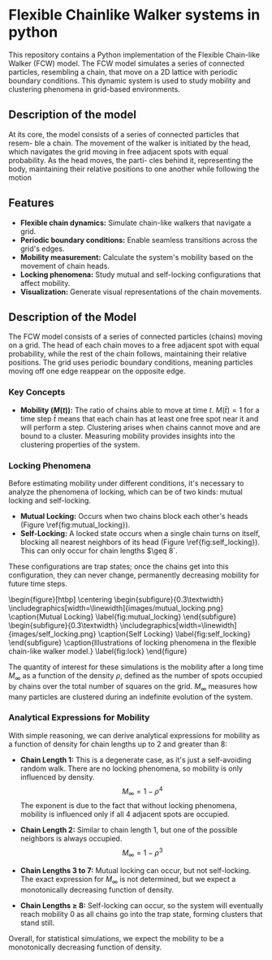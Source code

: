 # Flexible Chainlike Walker systems in python

This repository contains a Python implementation of the Flexible Chain-like Walker (FCW) model. The FCW model simulates a series of connected particles, resembling a chain, that move on a 2D lattice with periodic boundary conditions. This dynamic system is used to study mobility and clustering phenomena in grid-based environments.

## Description of the model

At its core, the model consists of a series of connected particles that resem-
ble a chain. The movement of the walker is initiated by the head, which navigates the
grid moving in free adjacent spots with equal probability. As the head moves, the parti-
cles behind it, representing the body, maintaining their relative positions to one another
while following the motion


## Features

- **Flexible chain dynamics:** Simulate chain-like walkers that navigate a grid.
- **Periodic boundary conditions:** Enable seamless transitions across the grid's edges.
- **Mobility measurement:** Calculate the system's mobility based on the movement of chain heads.
- **Locking phenomena:** Study mutual and self-locking configurations that affect mobility.
- **Visualization:** Generate visual representations of the chain movements.

## Description of the Model

The FCW model consists of a series of connected particles (chains) moving on a grid. The head of each chain moves to a free adjacent spot with equal probability, while the rest of the chain follows, maintaining their relative positions. The grid uses periodic boundary conditions, meaning particles moving off one edge reappear on the opposite edge.

### Key Concepts

- **Mobility ($M(t)$):** The ratio of chains able to move at time $t$. $M(\bar{t}) = 1$ for a time step $\bar{t}$ means that each chain has at least one free spot near it and will perform a step. Clustering arises when chains cannot move and are bound to a cluster. Measuring mobility provides insights into the clustering properties of the system.

### Locking Phenomena

Before estimating mobility under different conditions, it's necessary to analyze the phenomena of locking, which can be of two kinds: mutual locking and self-locking.

- **Mutual Locking:** Occurs when two chains block each other's heads (Figure \ref{fig:mutual_locking}).
- **Self-Locking:** A locked state occurs when a single chain turns on itself, blocking all nearest neighbors of its head (Figure \ref{fig:self_locking}). This can only occur for chain lengths $\geq 8`.

These configurations are trap states; once the chains get into this configuration, they can never change, permanently decreasing mobility for future time steps.

\begin{figure}[htbp]
\centering
\begin{subfigure}{0.3\textwidth}
\includegraphics[width=\linewidth]{images/mutual_locking.png}
\caption{Mutual Locking}
\label{fig:mutual_locking}
\end{subfigure}
\begin{subfigure}{0.3\textwidth}
\includegraphics[width=\linewidth]{images/self_locking.png}
\caption{Self Locking}
\label{fig:self_locking}
\end{subfigure}
\caption{Illustrations of locking phenomena in the flexible chain-like walker model.}
\label{fig:lock}
\end{figure}

The quantity of interest for these simulations is the mobility after a long time $M_{\infty}$ as a function of the density $\rho$, defined as the number of spots occupied by chains over the total number of squares on the grid. $M_{\infty}$ measures how many particles are clustered during an indefinite evolution of the system.

### Analytical Expressions for Mobility

With simple reasoning, we can derive analytical expressions for mobility as a function of density for chain lengths up to 2 and greater than 8:

- **Chain Length 1:** This is a degenerate case, as it's just a self-avoiding random walk. There are no locking phenomena, so mobility is only influenced by density.
  $$M_{\infty} = 1 - \rho^4$$
  The exponent is due to the fact that without locking phenomena, mobility is influenced only if all 4 adjacent spots are occupied.

- **Chain Length 2:** Similar to chain length 1, but one of the possible neighbors is always occupied.
  $$M_{\infty} = 1 - \rho^3$$

- **Chain Lengths 3 to 7:** Mutual locking can occur, but not self-locking. The exact expression for $M_{\infty}$ is not determined, but we expect a monotonically decreasing function of density.

- **Chain Lengths ≥ 8:** Self-locking can occur, so the system will eventually reach mobility 0 as all chains go into the trap state, forming clusters that stand still.

Overall, for statistical simulations, we expect the mobility to be a monotonically decreasing function of density.
